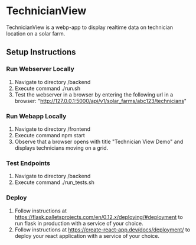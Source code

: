 # TechnicianView

TechnicianView is a webp-app to display realtime data on technician location on
a solar farm.

## Setup Instructions

### Run Webserver Locally
1. Navigate to directory /backend
2. Execute command ./run.sh
3. Test the webserver in a browser by entering the following url in a browser:
   "http://127.0.0.1:5000/api/v1/solar_farms/abc123/technicians"

### Run Webapp Locally
1. Navigate to directory /frontend
2. Execute command npm start
3. Observe that a browser opens with title "Technician View Demo" and displays 
   technicians moving on a grid.

### Test Endpoints
1. Navigate to directory /backend
2. Execute command ./run_tests.sh

### Deploy
1. Follow instructions at https://flask.palletsprojects.com/en/0.12.x/deploying/#deployment to run flask in
   production with a service of your choice.
2. Follow instructions at https://create-react-app.dev/docs/deployment/ to
   deploy your react application with a service of your choice.
